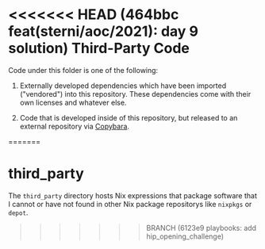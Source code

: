 <<<<<<< HEAD   (464bbc feat(sterni/aoc/2021): day 9 solution)
Third-Party Code
================

Code under this folder is one of the following:

1. Externally developed dependencies which have been imported ("vendored") into
   this repository. These dependencies come with their own licenses and whatever
   else.

2. Code that is developed inside of this repository, but released to an external
   repository via [Copybara][].

[Copybara]: https://github.com/google/copybara
=======
# third_party

The `third_party` directory hosts Nix expressions that package software that I
cannot or have not found in other Nix package repositorys like `nixpkgs` or
`depot`.
>>>>>>> BRANCH (6123e9 playbooks: add hip_opening_challenge)
